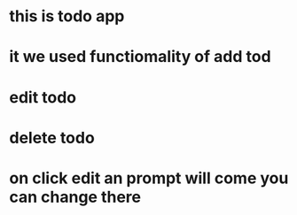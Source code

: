 # this is todo app 
# it we used functiomality of add tod 
# edit todo
# delete todo
# on click edit an prompt will come you can change there
 
